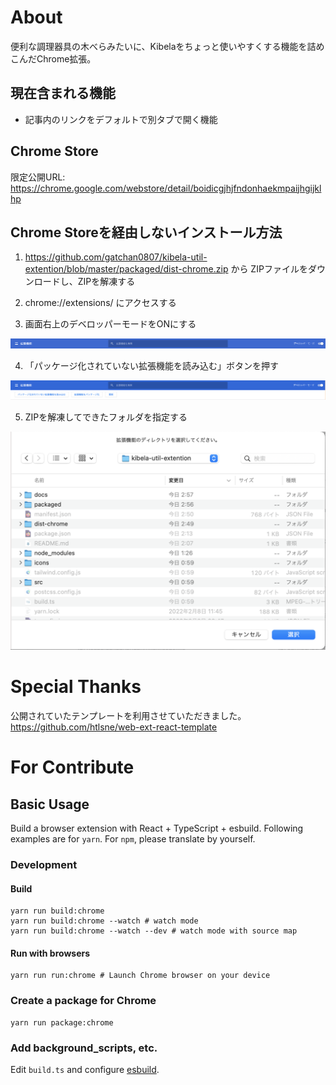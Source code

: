 # About 

便利な調理器具の木べらみたいに、Kibelaをちょっと使いやすくする機能を詰めこんだChrome拡張。 

## 現在含まれる機能

- 記事内のリンクをデフォルトで別タブで開く機能

## Chrome Store

限定公開URL: https://chrome.google.com/webstore/detail/boidicgjhjfndonhaekmpaijhgijklhp

## Chrome Storeを経由しないインストール方法

1. https://github.com/gatchan0807/kibela-util-extention/blob/master/packaged/dist-chrome.zip から ZIPファイルをダウンロードし、ZIPを解凍する

2. chrome://extensions/ にアクセスする

3. 画面右上のデベロッパーモードをONにする

![画面右上のデベロッパーモードをONにする](https://github.com/gatchan0807/kibela-util-extention/blob/master/docs/img/developer-mode.png)

4. 「パッケージ化されていない拡張機能を読み込む」ボタンを押す

![「パッケージ化されていない拡張機能を読み込む」ボタンを押す](https://github.com/gatchan0807/kibela-util-extention/blob/master/docs/img/add-extension.png)

5. ZIPを解凍してできたフォルダを指定する

![ZIPを解凍してできたフォルダを指定する](https://github.com/gatchan0807/kibela-util-extention/blob/master/docs/img/file-exploler.png)

# Special Thanks

公開されていたテンプレートを利用させていただきました。
https://github.com/htlsne/web-ext-react-template

# For Contribute
## Basic Usage

Build a browser extension with React + TypeScript + esbuild.
Following examples are for `yarn`. For `npm`, please translate by yourself.

### Development

#### Build

```shell
yarn run build:chrome
yarn run build:chrome --watch # watch mode
yarn run build:chrome --watch --dev # watch mode with source map
```

#### Run with browsers

```shell
yarn run run:chrome # Launch Chrome browser on your device
```

### Create a package for Chrome

```
yarn run package:chrome
```

### Add background_scripts, etc.

Edit `build.ts` and configure [esbuild](https://esbuild.github.io/).
